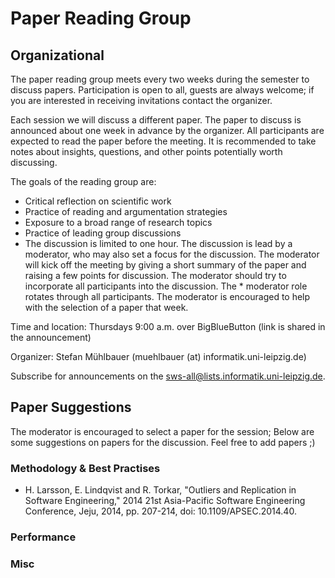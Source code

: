 # Paper Reading Group

## Organizational
The paper reading group meets every two weeks during the semester to discuss papers. Participation is open to all, guests are always welcome; if you are interested in receiving invitations contact the organizer.

Each session we will discuss a different paper. The paper to discuss is announced about one week in advance by the organizer. All participants are expected to read the paper before the meeting. It is recommended to take notes about insights, questions, and other points potentially worth discussing.

The goals of the reading group are:

* Critical reflection on scientific work
* Practice of reading and argumentation strategies
* Exposure to a broad range of research topics
* Practice of leading group discussions
* The discussion is limited to one hour. The discussion is lead by a moderator, who may also set a focus for the discussion. The moderator will kick off the meeting by giving a short summary of the paper and raising a few points for discussion. The moderator should try to incorporate all participants into the discussion. The * moderator role rotates through all participants. The moderator is encouraged to help with the selection of a paper that week.

Time and location: Thursdays 9:00 a.m. over BigBlueButton (link is shared in the announcement)

Organizer: Stefan Mühlbauer (muehlbauer (at) informatik.uni-leipzig.de)

Subscribe for announcements on the sws-all@lists.informatik.uni-leipzig.de.

## Paper Suggestions
The moderator is encouraged to select a paper for the session; Below are some suggestions on papers for the discussion. Feel free to add papers ;)

### Methodology & Best Practises
* H. Larsson, E. Lindqvist and R. Torkar, "Outliers and Replication in Software Engineering," 2014 21st Asia-Pacific Software Engineering Conference, Jeju, 2014, pp. 207-214, doi: 10.1109/APSEC.2014.40.
### Performance

### Misc
